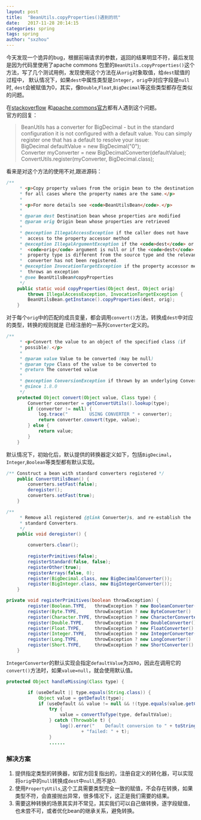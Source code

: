```yaml
---
layout: post
title:  "BeanUtils.copyProperties()遇到的坑"
date:   2017-11-28 20:14:15
categories: spring
tags: spring
author: "sxzhou"
---
```


今天发现一个诡异的bug，根据前端请求的参数，返回的结果明显不符，最后发现是因为代码里使用了apache commons
包里的`BeanUtils.copyProperties()`这个方法，写了几个测试用例，发现使用这个方法在从`orig`对象取值，给`dest`赋值的过程中，
默认情况下，如果`dest`中属性类型是`Integer`，`orig`中对应字段是`null`时, `dest`会被赋值为0，其实，像`Double`,`Float`,`BigDecimal`等这些类型都存在类似的问题。    

在[stackoverflow](https://stackoverflow.com/questions/8295895/beanutils-copyproperties-convert-integer-null-to-0)
和[apache commons官方](https://issues.apache.org/jira/browse/BEANUTILS-135)都有人遇到这个问题。  
官方的回复：
>BeanUtils has a converter for BigDecimal - but in the standard configuration it is not configured with a default value. You can simply register one that has a default to resolve your issue:  
>BigDecimal defaultValue = new BigDecimal("0");  
>Converter myConverter = new BigDecimalConverter(defaultValue);  
>ConvertUtils.register(myConverter, BigDecimal.class);  

看来是对这个方法的使用不对,跟进源码：  
```java
/**
     * <p>Copy property values from the origin bean to the destination bean
     * for all cases where the property names are the same.</p>
     *
     * <p>For more details see <code>BeanUtilsBean</code>.</p>
     *
     * @param dest Destination bean whose properties are modified
     * @param orig Origin bean whose properties are retrieved
     *
     * @exception IllegalAccessException if the caller does not have
     *  access to the property accessor method
     * @exception IllegalArgumentException if the <code>dest</code> or
     *  <code>orig</code> argument is null or if the <code>dest</code> 
     *  property type is different from the source type and the relevant
     *  converter has not been registered.
     * @exception InvocationTargetException if the property accessor method
     *  throws an exception
     * @see BeanUtilsBean#copyProperties
     */
    public static void copyProperties(Object dest, Object orig)
        throws IllegalAccessException, InvocationTargetException {
        BeanUtilsBean.getInstance().copyProperties(dest, orig);
    }
```
对于每个`orig`中的匹配的成员变量，都会调用`convert()`方法，转换成`dest`中对应的类型，转换的规则就是
已经注册的一系列`Converter`定义的。  
    
```java
/**
     * <p>Convert the value to an object of the specified class (if
     * possible).</p>
     *
     * @param value Value to be converted (may be null)
     * @param type Class of the value to be converted to
     * @return The converted value
     *
     * @exception ConversionException if thrown by an underlying Converter
     * @since 1.8.0
     */
    protected Object convert(Object value, Class type) {
        Converter converter = getConvertUtils().lookup(type);
        if (converter != null) {
            log.trace("        USING CONVERTER " + converter);
            return converter.convert(type, value);
        } else {
            return value;
        }
    }
```
默认情况下，初始化后，默认提供的转换器定义如下，包括`BigDecimal`，`Integer`,`Boolean`等类型都有默认实现。  
```java
/** Construct a bean with standard converters registered */
    public ConvertUtilsBean() {
        converters.setFast(false);   
        deregister();
        converters.setFast(true);
    }
```    
```java
/**
     * Remove all registered {@link Converter}s, and re-establish the
     * standard Converters.
     */
    public void deregister() {

        converters.clear();
        
        registerPrimitives(false);
        registerStandard(false, false);
        registerOther(true);
        registerArrays(false, 0);
        register(BigDecimal.class, new BigDecimalConverter());
        register(BigInteger.class, new BigIntegerConverter());
    }
```  
```java
private void registerPrimitives(boolean throwException) {
        register(Boolean.TYPE,   throwException ? new BooleanConverter()    : new BooleanConverter(Boolean.FALSE));
        register(Byte.TYPE,      throwException ? new ByteConverter()       : new ByteConverter(ZERO));
        register(Character.TYPE, throwException ? new CharacterConverter()  : new CharacterConverter(SPACE));
        register(Double.TYPE,    throwException ? new DoubleConverter()     : new DoubleConverter(ZERO));
        register(Float.TYPE,     throwException ? new FloatConverter()      : new FloatConverter(ZERO));
        register(Integer.TYPE,   throwException ? new IntegerConverter()    : new IntegerConverter(ZERO));
        register(Long.TYPE,      throwException ? new LongConverter()       : new LongConverter(ZERO));
        register(Short.TYPE,     throwException ? new ShortConverter()      : new ShortConverter(ZERO));
    }
```
`IntegerConverter`的默认实现会指定`defaultValue`为`ZERO`，因此在调用它的`convert()`方法时，如果`value=null`，就会使用默认值。
```java
protected Object handleMissing(Class type) {

        if (useDefault || type.equals(String.class)) {
            Object value = getDefault(type);
            if (useDefault && value != null && !(type.equals(value.getClass()))) {
                try {
                    value = convertToType(type, defaultValue);
                } catch (Throwable t) {
                    log().error("    Default conversion to " + toString(type)
                            + "failed: " + t);
                }
                ......
```

### 解决方案
1. 提供指定类型的转换器，如官方回复指出的，注册自定义的转化器，可以实现将`orig`中的`null`转换成`dest`中`null`,而不是0.
2. 使用`PropertyUtils`,这个工具需要类型完全一致的赋值，不会存在转换，如果类型不符，会直接抛出异常，很多情况下，这正是我们需要的结果。
3. 需要这种转换的场景其实并不常见，其实我们可以自己做转换，逐字段赋值，也未尝不可，或者优化bean的继承关系，避免转换。
